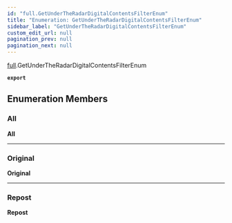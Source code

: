 ```yaml
---
id: "full.GetUnderTheRadarDigitalContentsFilterEnum"
title: "Enumeration: GetUnderTheRadarDigitalContentsFilterEnum"
sidebar_label: "GetUnderTheRadarDigitalContentsFilterEnum"
custom_edit_url: null
pagination_prev: null
pagination_next: null
---
```


[full](../namespaces/full.md).GetUnderTheRadarDigitalContentsFilterEnum

**`export`**

## Enumeration Members

### All

 **All**

___

### Original

 **Original**

___

### Repost

 **Repost**
